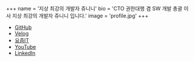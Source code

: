 +++
name = '지상 최강의 개발자 쥬니니'
bio = 'CTO 권한대행 겸 SW 개발 총괄 이사 지상 최강의 개발자 쥬니니 입니다.'
image = 'profile.jpg'
+++

- [GitHub](https://github.com/juunini)
- [Velog](https://velog.io/@juunini)
- [요즘IT](https://yozm.wishket.com/magazine/@juunini)
- [YouTube](https://youtube.com/@juunini)
- [LinkedIn](https://linkedin.com/in/juunini)
